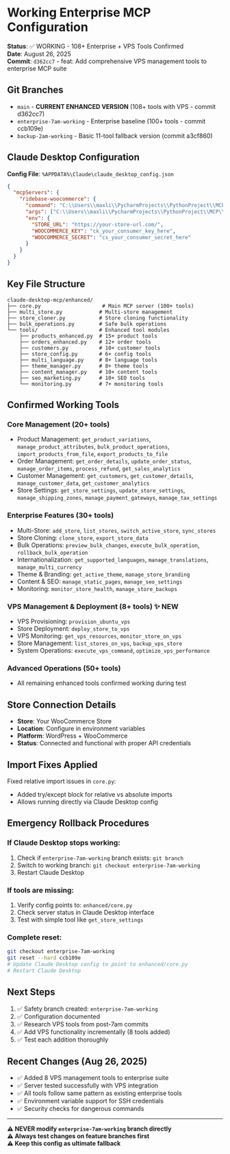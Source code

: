 # Working Enterprise MCP Configuration

**Status**: ✅ WORKING - 108+ Enterprise + VPS Tools Confirmed  
**Date**: August 26, 2025  
**Commit**: `d362cc7` - feat: Add comprehensive VPS management tools to enterprise MCP suite

## Git Branches

- `main` - **CURRENT ENHANCED VERSION** (108+ tools with VPS - commit d362cc7) 
- `enterprise-7am-working` - Enterprise baseline (100+ tools - commit ccb109e) 
- `backup-2am-working` - Basic 11-tool fallback version (commit a3cf860)

## Claude Desktop Configuration

**Config File**: `%APPDATA%\Claude\claude_desktop_config.json`

```json
{
  "mcpServers": {
    "ridebase-woocommerce": {
      "command": "C:\\Users\\maxli\\PycharmProjects\\PythonProject\\MCP\\venv\\Scripts\\python.exe",
      "args": ["C:\\Users\\maxli\\PycharmProjects\\PythonProject\\MCP\\claude-desktop-mcp\\enhanced\\core.py"],
      "env": {
        "STORE_URL": "https://your-store-url.com/",
        "WOOCOMMERCE_KEY": "ck_your_consumer_key_here",
        "WOOCOMMERCE_SECRET": "cs_your_consumer_secret_here"
      }
    }
  }
}
```

## Key File Structure

```
claude-desktop-mcp/enhanced/
├── core.py                    # Main MCP server (100+ tools)
├── multi_store.py            # Multi-store management
├── store_cloner.py           # Store cloning functionality  
├── bulk_operations.py        # Safe bulk operations
└── tools/                    # Enhanced tool modules
    ├── products_enhanced.py  # 15+ product tools
    ├── orders_enhanced.py    # 12+ order tools
    ├── customers.py          # 10+ customer tools
    ├── store_config.py       # 6+ config tools
    ├── multi_language.py     # 8+ language tools
    ├── theme_manager.py      # 8+ theme tools
    ├── content_manager.py    # 10+ content tools
    ├── seo_marketing.py      # 10+ SEO tools
    └── monitoring.py         # 7+ monitoring tools
```

## Confirmed Working Tools

### Core Management (20+ tools)
- Product Management: `get_product_variations`, `manage_product_attributes`, `bulk_product_operations`, `import_products_from_file`, `export_products_to_file`
- Order Management: `get_order_details`, `update_order_status`, `manage_order_items`, `process_refund`, `get_sales_analytics`
- Customer Management: `get_customers`, `get_customer_details`, `manage_customer_data`, `get_customer_analytics`
- Store Settings: `get_store_settings`, `update_store_settings`, `manage_shipping_zones`, `manage_payment_gateways`, `manage_tax_settings`

### Enterprise Features (30+ tools)
- Multi-Store: `add_store`, `list_stores`, `switch_active_store`, `sync_stores`
- Store Cloning: `clone_store`, `export_store_data`
- Bulk Operations: `preview_bulk_changes`, `execute_bulk_operation`, `rollback_bulk_operation`
- Internationalization: `get_supported_languages`, `manage_translations`, `manage_multi_currency`
- Theme & Branding: `get_active_theme`, `manage_store_branding`
- Content & SEO: `manage_static_pages`, `manage_seo_settings`
- Monitoring: `monitor_store_health`, `manage_store_backups`

### VPS Management & Deployment (8+ tools) ✨ NEW
- VPS Provisioning: `provision_ubuntu_vps`
- Store Deployment: `deploy_store_to_vps`
- VPS Monitoring: `get_vps_resources`, `monitor_store_on_vps`
- Store Management: `list_stores_on_vps`, `backup_vps_store`
- System Operations: `execute_vps_command`, `optimize_vps_performance`

### Advanced Operations (50+ tools)
- All remaining enhanced tools confirmed working during test

## Store Connection Details

- **Store**: Your WooCommerce Store  
- **Location**: Configure in environment variables
- **Platform**: WordPress + WooCommerce
- **Status**: Connected and functional with proper API credentials

## Import Fixes Applied

Fixed relative import issues in `core.py`:
- Added try/except block for relative vs absolute imports
- Allows running directly via Claude Desktop config

## Emergency Rollback Procedures

### If Claude Desktop stops working:
1. Check if `enterprise-7am-working` branch exists: `git branch`
2. Switch to working branch: `git checkout enterprise-7am-working`
3. Restart Claude Desktop

### If tools are missing:
1. Verify config points to: `enhanced/core.py`
2. Check server status in Claude Desktop interface
3. Test with simple tool like `get_store_settings`

### Complete reset:
```bash
git checkout enterprise-7am-working
git reset --hard ccb109e
# Update Claude Desktop config to point to enhanced/core.py
# Restart Claude Desktop
```

## Next Steps

1. ✅ Safety branch created: `enterprise-7am-working`
2. ✅ Configuration documented
3. ✅ Research VPS tools from post-7am commits
4. ✅ Add VPS functionality incrementally (8 tools added)
5. ✅ Test each addition thoroughly

## Recent Changes (Aug 26, 2025)

- ✅ Added 8 VPS management tools to enterprise suite
- ✅ Server tested successfully with VPS integration
- ✅ All tools follow same pattern as existing enterprise tools
- ✅ Environment variable support for SSH credentials
- ✅ Security checks for dangerous commands

---

**⚠️ NEVER modify `enterprise-7am-working` branch directly**  
**⚠️ Always test changes on feature branches first**  
**⚠️ Keep this config as ultimate fallback**
